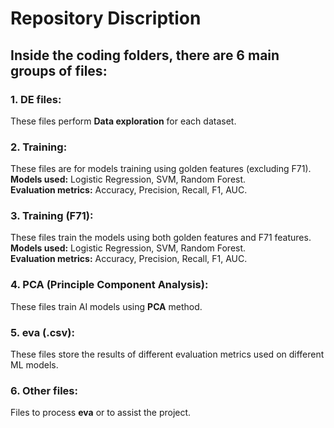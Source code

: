 # Repository Discription

## Inside the coding folders, there are 6 main groups of files:

### 1. **DE files:**
These files perform **Data exploration** for each dataset.

### 2. **Training:**
These files are for models training using golden features (excluding F71).<br>
**Models used:** Logistic Regression, SVM, Random Forest.<br>
**Evaluation metrics:** Accuracy, Precision, Recall, F1, AUC.

### 3. **Training (F71):**
These files train the models using both golden features and F71 features.<br>
**Models used:** Logistic Regression, SVM, Random Forest.<br>
**Evaluation metrics:** Accuracy, Precision, Recall, F1, AUC.

### 4. **PCA (Principle Component Analysis):**
These files train AI models using **PCA** method.

### 5. **eva (.csv):**
These files store the results of different evaluation metrics used on different ML models.

### 6. **Other files:**
Files to process **eva** or to assist the project.
